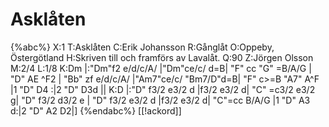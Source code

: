 # Asklåten

{%abc%}
X:1
T:Asklåten
C:Erik Johansson
R:Gånglåt
O:Oppeby, Östergötland
H:Skriven till och framförs av Lavalåt.
Q:90
Z:Jörgen Olsson
M:2/4
L:1/8
K:Dm
|:"Dm"f2 e/d/c/A/ |"Dm"ce/c/ d=B| "F" cc "G" =B/A/G | "D" AE ^F2 |
"Bb" zf e/d/c/A/ |"Am7"ce/c/ "Bm7/D"d=B| "F" c>=B  "A7" A^F |1 "D" D4 :|2 "D" D3d ||
K:D
|:"D" f3/2 e3/2 d |f3/2 e3/2 d| "C" =c3/2 e3/2 g| "D" f3/2 d3/2 e |
"D" f3/2 e3/2 d |f3/2 e3/2 d| "C"=cc  B/A/G  |1 "D" A3  d:|2 "D" A2 D2|]
{%endabc%}
[[!ackord]]
